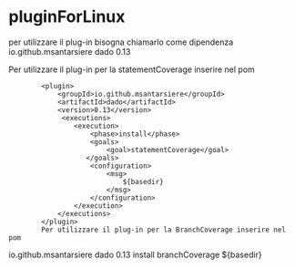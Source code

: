 # pluginForLinux
per utilizzare il plug-in bisogna chiamarlo come dipendenza 
<dependency>
  <groupId>io.github.msantarsiere</groupId>
  <artifactId>dado</artifactId>
    <version>0.13</version>
</dependency>





Per utilizzare il plug-in per la statementCoverage inserire nel pom


            <plugin>
                <groupId>io.github.msantarsiere</groupId>
                <artifactId>dado</artifactId>
                <version>0.13</version>
                 <executions>	                
                    <execution>                	
                        <phase>install</phase>
                        <goals>
                            <goal>statementCoverage</goal> 
                       </goals>
                        <configuration> 
                            <msg>
                                ${basedir}
                            </msg>
                        </configuration>	
                    </execution>	
                </executions>
            </plugin>
            Per utilizzare il plug-in per la BranchCoverage inserire nel pom
   <plugin>
                <groupId>io.github.msantarsiere</groupId>
                <artifactId>dado</artifactId>
                <version>0.13</version>
                 <executions>	                
                    <execution>                	
                        <phase>install</phase>
                        <goals>
                            <goal>branchCoverage</goal> 
                       </goals>
                        <configuration> 
                            <msg>
                                ${basedir}
                            </msg>
                        </configuration>	
                    </execution>	
                </executions>
            </plugin>
